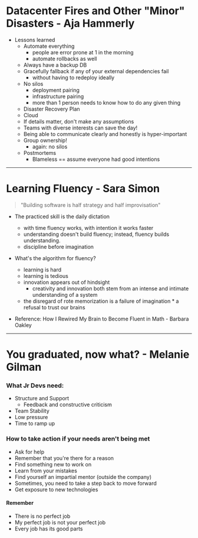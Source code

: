 # Datacenter Fires and Other "Minor" Disasters - Aja Hammerly
* Lessons learned
    * Automate everything
        * people are error prone at 1 in the morning
        * automate rollbacks as well
    * Always have a backup DB
    * Gracefully fallback if any of your external dependencies fail
        * without having to redeploy ideally
    * No silos
        * deployment pairing
        * infrastructure pairing
        * more than 1 person needs to know how to do any given thing
    * Disaster Recovery Plan
    * Cloud
    * If details matter, don't make any assumptions
    * Teams with diverse interests can save the day!
    * Being able to communicate clearly and honestly is hyper-important
    * Group ownership!
        * again: no silos
    * Postmortems
        * Blameless == assume everyone had good intentions

-------------------------------

# Learning Fluency - Sara Simon
> "Building software is half strategy and half improvisation"

* The practiced skill is the daily dictation
    * with time fluency works, with intention it works faster
    * understanding doesn't build fluency; instead, fluency builds understanding.
    * discipline before imagination

* What's the algorithm for fluency?
    * learning is hard
    * learning is tedious
    * innovation appears out of hindsight
        * creativity and innovation both stem from an intense and intimate understanding of a system
    * the disregard of rote memorization is a failure of imagination
            * a refusal to trust our brains

* Reference: How I Rewired My Brain to Become Fluent in Math - Barbara Oakley

---------------------------------

# You graduated, now what? - Melanie Gilman

### What Jr Devs need:
* Structure and Support
    * Feedback and constructive criticism
* Team Stability
* Low pressure
* Time to ramp up

### How to take action if your needs aren't being met
* Ask for help
* Remember that you're there for a reason
* Find something new to work on
* Learn from your mistakes
* Find yourself an impartial mentor (outside the company)
* Sometimes, you need to take a step back to move forward
* Get exposure to new technologies

#### Remember
* There is no perfect job
* My perfect job is not your perfect job
* Every job has its good parts

